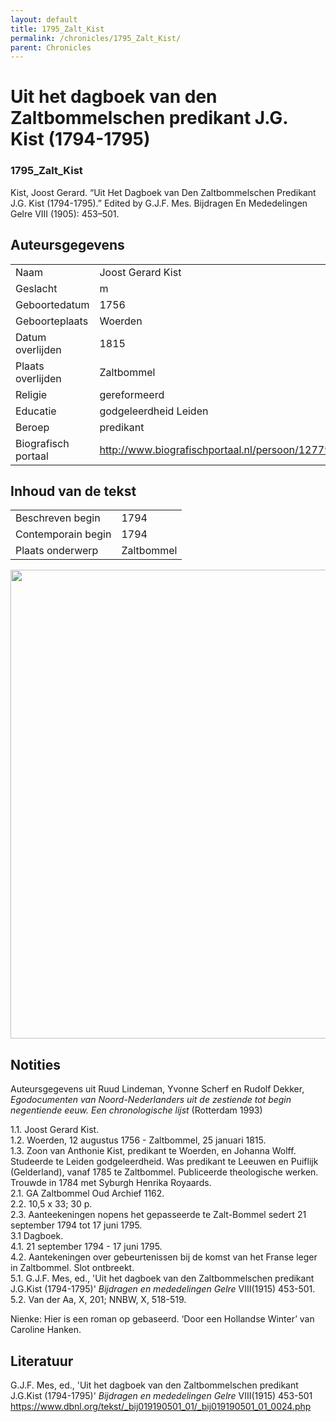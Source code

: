 ```yaml
---
layout: default
title: 1795_Zalt_Kist
permalink: /chronicles/1795_Zalt_Kist/
parent: Chronicles
--- 
```



# Uit het dagboek van den Zaltbommelschen predikant J.G. Kist (1794-1795) 

### 1795_Zalt_Kist 

Kist, Joost Gerard. “Uit Het Dagboek van Den Zaltbommelschen Predikant J.G. Kist (1794-1795).” Edited by G.J.F. Mes. Bijdragen En Mededelingen Gelre VIII (1905): 453–501. 

## Auteursgegevens 

| | | 
| --------------- | --------------- | 
| Naam | Joost Gerard Kist | 
| Geslacht | m | 
| Geboortedatum | 1756 | 
| Geboorteplaats | Woerden | 
| Datum overlijden | 1815 | 
| Plaats overlijden | Zaltbommel | 
| Religie | gereformeerd | 
| Educatie | godgeleerdheid Leiden | 
| Beroep | predikant | 
| Biografisch portaal | http://www.biografischportaal.nl/persoon/12779479 | 

## Inhoud van de tekst 

| | | 
| --------------- | --------------- | 
| Beschreven begin | 1794 | 
| Contemporain begin | 1794 | 
| Plaats onderwerp | Zaltbommel | 

[<img src="..\..\barplots_chronicles\1795_Zalt_Kist.jpg" width="750"/>](..\..\barplots_chronicles\1795_Zalt_Kist.jpg) 

## Notities 

Auteursgegevens uit Ruud Lindeman, Yvonne Scherf en Rudolf Dekker,
_Egodocumenten van Noord-Nederlanders uit de zestiende tot begin negentiende
eeuw. Een chronologische lijst_ (Rotterdam 1993)

  
1.1. Joost Gerard Kist.  
1.2. Woerden, 12 augustus 1756 - Zaltbommel, 25 januari 1815.  
1.3. Zoon van Anthonie Kist, predikant te Woerden, en Johanna Wolff. Studeerde
te Leiden godgeleerdheid. Was predikant te Leeuwen en Puiflijk (Gelderland),
vanaf 1785 te Zaltbommel. Publiceerde theologische werken. Trouwde in 1784 met
Syburgh Henrika Royaards.  
2.1. GA Zaltbommel Oud Archief 1162.  
2.2. 10,5 x 33; 30 p.  
2.3. Aanteekeningen nopens het gepasseerde te Zalt-Bommel sedert 21 september
1794 tot 17 juni 1795.  
3.1 Dagboek.  
4.1. 21 september 1794 - 17 juni 1795.  
4.2. Aantekeningen over gebeurtenissen bij de komst van het Franse leger in
Zaltbommel. Slot ontbreekt.  
5.1. G.J.F. Mes, ed., 'Uit het dagboek van den Zaltbommelschen predikant
J.G.Kist (1794-1795)' _Bijdragen en mededelingen Gelre_ VIII(1915) 453-501.  
5.2. Van der Aa, X, 201; NNBW, X, 518-519.



Nienke: Hier is een roman op gebaseerd. ‘Door een Hollandse Winter’ van
Caroline Hanken.



## Literatuur 

G.J.F. Mes, ed., 'Uit het dagboek van den Zaltbommelschen predikant
J.G.Kist (1794-1795)' _Bijdragen en mededelingen Gelre_ VIII(1915) 453-501
https://www.dbnl.org/tekst/_bij019190501_01/_bij019190501_01_0024.php